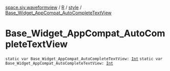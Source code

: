 [space.siy.waveformview](../../index.md) / [R](../index.md) / [style](index.md) / [Base_Widget_AppCompat_AutoCompleteTextView](./-base_-widget_-app-compat_-auto-complete-text-view.md)

# Base_Widget_AppCompat_AutoCompleteTextView

`static var Base_Widget_AppCompat_AutoCompleteTextView: `[`Int`](https://kotlinlang.org/api/latest/jvm/stdlib/kotlin/-int/index.html)
`static var Base_Widget_AppCompat_AutoCompleteTextView: `[`Int`](https://kotlinlang.org/api/latest/jvm/stdlib/kotlin/-int/index.html)